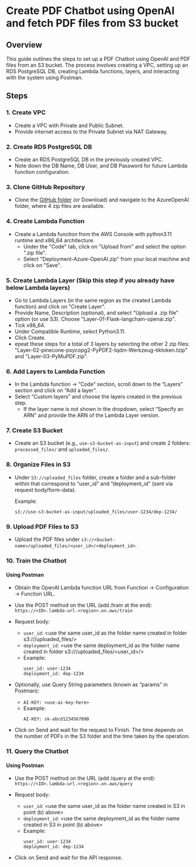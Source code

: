 # Create PDF Chatbot using OpenAI and fetch PDF files from S3 bucket

## Overview

This guide outlines the steps to set up a PDF Chatbot using OpenAI and PDF files from an S3 bucket. The process involves creating a VPC, setting up an RDS PostgreSQL DB, creating Lambda functions, layers, and interacting with the system using Postman.

## Steps

### 1. Create VPC 

- Create a VPC with Private and Public Subnet.
- Provide internet access to the Private Subnet via NAT Gateway.

### 2. Create RDS PostgreSQL DB

- Create an RDS PostgreSQL DB in the previously created VPC.
- Note down the DB Name, DB User, and DB Password for future Lambda function configuration.

### 3. Clone GitHub Repository

- Clone the [GitHub folder](https://github.com/manipuraco/askcybexAPIs/) (or Download) and navigate to the AzureOpenAI folder, where 4 zip files are available.

### 4. Create Lambda Function

- Create a Lambda function from the AWS Console with python3.11 runtime and x86_64 architecture.
  - Under the "Code" tab, click on "Upload from" and select the option ".zip file".
  - Select "Deployment-Azure-OpenAI.zip" from your local machine and click on "Save".

### 5. Create Lambda Layer (Skip this step if you already have below Lambda layers)

- Go to Lambda Layers (in the same region as the created Lambda function) and click on "Create Layer".
- Provide Name, Description (optional), and select "Upload a .zip file" option (or use S3). Choose "Layer-01-Flask-langchain-openai.zip".
- Tick x86_64.
- Under Compatible Runtime, select Python3.11.
- Click Create.
- epeat these steps for a total of 3 layers by selecting the other 2 zip files: "Layer-02-pinecone-psycopg2-PyPDF2-tqdm-Werkzeug-tiktoken.tzip" and "Layer-03-PyMuPDF.zip".

### 6. Add Layers to Lambda Function

- In the Lambda function -> “Code” section, scroll down to the “Layers” section and click on “Add a layer”.
- Select “Custom layers” and choose the layers created in the previous step.
  - If the layer name is not shown in the dropdown, select “Specify an ARN” and provide the ARN of the Lambda Layer version.

### 7. Create S3 Bucket

- Create an S3 bucket (e.g., `use-s3-bucket-as-input`) and create 2 folders: `processed_files/` and `uploaded_files/`.

### 8. Organize Files in S3

- Under `S3://uploaded_files` folder, create a folder and a sub-folder within that correspond to “user_id” and “deployment_id” (sent via request body/form-data).

  Example: 
  ```
  s3://use-s3-bucket-as-input/uploaded_files/user-1234/dep-1234/
  ```

### 9. Upload PDF Files to S3

- Upload the PDF files under `s3://<bucket-name>/uploaded_files/<user_id>/<deployment_id>`.

### 10. Train the Chatbot

#### Using Postman

- Obtain the OpenAI Lambda function URL from Function -> Configuration -> Function URL.

- Use the POST method on the URL (add /train at the end): `https://<ID>.lambda-url.<region>.on.aws/train`

- Request body:
   - `user_id`: <use the same user_id as the folder name created in folder s3://<bucket-name>/uploaded_files/>
   - `deployment_id`: <use the same deployment_id as the folder name created in folder s3://<bucket-name>/uploaded_files/<user_id>/>
   - Example:
        ```
        user_id: user-1234
        deployment_id: dep-1234
        ```

- Optionally, use Query String parameters (known as “params” in Postman):
   - `AI-KEY: <use-ai-key-here>`
   - Example: 
        ```
        AI-KEY: sk-abcd1234567890
        ```

- Click on Send and wait for the request to Finish. The time depends on the number of PDFs in the S3 folder and the time taken by the operation.

### 11. Query the Chatbot

#### Using Postman

- Use the POST method on the URL (add /query at the end): `https://<ID>.lambda-url.<region>.on.aws/query`

- Request body:
   - `user_id`: <use the same user_id as the folder name created in S3 in point (b) above>
   - `deployment_id`: <use the same deployment_id as the folder name created in S3 in point (b) above>
   - Example:
        ```
        user_id: user-1234
        deployment_id: dep-1234
        ```
        
- Click on Send and wait for the API response.
